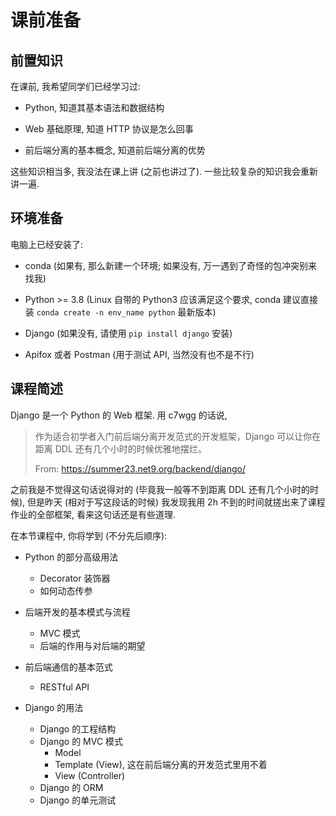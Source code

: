 # 课前准备

## 前置知识

在课前, 我希望同学们已经学习过:

- Python, 知道其基本语法和数据结构

- Web 基础原理, 知道 HTTP 协议是怎么回事

- 前后端分离的基本概念, 知道前后端分离的优势

这些知识相当多, 我没法在课上讲 (之前也讲过了). 一些比较复杂的知识我会重新讲一遍.

## 环境准备

电脑上已经安装了:

- conda (如果有, 那么新建一个环境; 如果没有, 万一遇到了奇怪的包冲突别来找我)

- Python >= 3.8 (Linux 自带的 Python3 应该满足这个要求, conda 建议直接装 `conda create -n env_name python` 最新版本)

- Django (如果没有, 请使用 `pip install django` 安装)

- Apifox 或者 Postman (用于测试 API, 当然没有也不是不行)

## 课程简述

Django 是一个 Python 的 Web 框架. 用 c7wgg 的话说,

> 作为适合初学者入门前后端分离开发范式的开发框架，Django 可以让你在距离 DDL 还有几个小时的时候优雅地摆烂。
>
> From: https://summer23.net9.org/backend/django/

之前我是不觉得这句话说得对的 (毕竟我一般等不到距离 DDL 还有几个小时的时候), 但是昨天 (相对于写这段话的时候) 我发现我用 2h 不到的时间就搓出来了课程作业的全部框架, 看来这句话还是有些道理.

在本节课程中, 你将学到 (不分先后顺序):

- Python 的部分高级用法
  - Decorator 装饰器
  - 如何动态传参

- 后端开发的基本模式与流程
  - MVC 模式
  - 后端的作用与对后端的期望

- 前后端通信的基本范式
  - RESTful API

- Django 的用法
  - Django 的工程结构
  - Django 的 MVC 模式
    - Model
    - Template (View), 这在前后端分离的开发范式里用不着
    - View (Controller)
  - Django 的 ORM
  - Django 的单元测试
